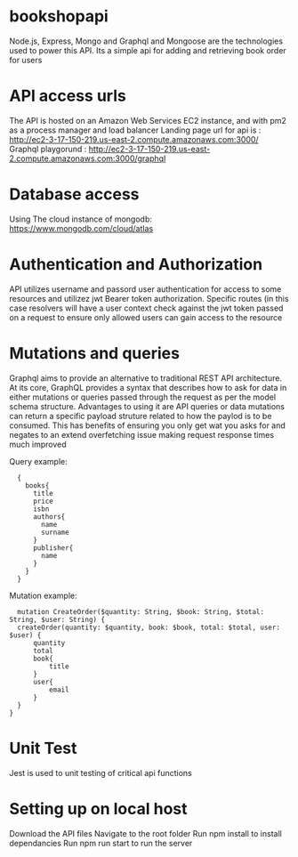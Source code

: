 # bookshopapi
Node.js, Express, Mongo and Graphql and Mongoose are the technologies used to power this API.
Its a simple api for adding and retrieving book order for users

# API access urls
The API is hosted on an Amazon Web Services EC2 instance, and with pm2 as a process manager and load balancer
Landing page url for api is : http://ec2-3-17-150-219.us-east-2.compute.amazonaws.com:3000/
Graphql playgorund : http://ec2-3-17-150-219.us-east-2.compute.amazonaws.com:3000/graphql

# Database access
Using The cloud instance of mongodb: https://www.mongodb.com/cloud/atlas


# Authentication and Authorization
API utilizes username and passord user authentication for access to some resources and utilizez jwt Bearer token authorization. Specific routes (in this case resolvers will have a user context check against the jwt token passed on a request to ensure only allowed users can gain access to the resource

# Mutations and queries
Graphql aims to provide an alternative to traditional REST API architecture. At its core, GraphQL provides a syntax that describes how to ask for data in either mutations or queries passed through the request as per the model schema structure. Advantages to using it are API queries or data mutations can return a specific payload struture related to how the paylod is to be consumed. This has benefits of ensuring you only get wat you asks for and negates to an extend overfetching issue making request response times much improved

Query example:
```
  {
    books{
      title
      price
      isbn
      authors{
        name
        surname
      }
      publisher{
        name
      }
    }
  }
  ```
  
  Mutation example:
  ```
    mutation CreateOrder($quantity: String, $book: String, $total: String, $user: String) {
    createOrder(quantity: $quantity, book: $book, total: $total, user: $user) {
        quantity
        total
        book{
            title
        }
        user{
            email
        }
    }
  }
  ```

# Unit Test
Jest is used to unit testing of critical api functions

# Setting up on local host
Download the API files
Navigate to the root folder
Run npm install to install dependancies
Run npm run start to run the server
